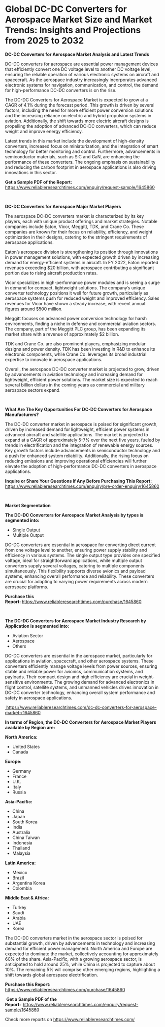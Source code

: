 <p><h1>Global DC-DC Converters for Aerospace Market Size and Market Trends: Insights and Projections from 2025 to 2032</h1></p><p><strong>DC-DC Converters for Aerospace Market Analysis and Latest Trends</strong></p>
<p><p>DC-DC converters for aerospace are essential power management devices that efficiently convert one DC voltage level to another DC voltage level, ensuring the reliable operation of various electronic systems on aircraft and spacecraft. As the aerospace industry increasingly incorporates advanced electronic systems for navigation, communication, and control, the demand for high-performance DC-DC converters is on the rise.</p><p>The DC-DC Converters for Aerospace Market is expected to grow at a CAGR of 4.1% during the forecast period. This growth is driven by several factors, including the need for more efficient power conversion solutions and the increasing reliance on electric and hybrid propulsion systems in aviation. Additionally, the shift towards more electric aircraft designs is propelling the adoption of advanced DC-DC converters, which can reduce weight and improve energy efficiency.</p><p>Latest trends in this market include the development of high-density converters, increased focus on miniaturization, and the integration of smart technology for better monitoring and control. Furthermore, advancements in semiconductor materials, such as SiC and GaN, are enhancing the performance of these converters. The ongoing emphasis on sustainability and reducing the carbon footprint in aerospace applications is also driving innovations in this sector.</p></p>
<p><strong>Get a Sample PDF of the Report:&nbsp;</strong> <a href="https://www.reliableresearchtimes.com/enquiry/request-sample/1645860?utm_campaign=3326&utm_medium=2&utm_source=Github&utm_content=ia&utm_term=29032025&utm_id=dc-dc-converters-for-aerospace">https://www.reliableresearchtimes.com/enquiry/request-sample/1645860</a></p>
<p>&nbsp;</p>
<p><strong>DC-DC Converters for Aerospace Major Market Players</strong></p>
<p><p>The aerospace DC-DC converters market is characterized by its key players, each with unique product offerings and market strategies. Notable companies include Eaton, Vicor, Meggitt, TDK, and Crane Co. These companies are known for their focus on reliability, efficiency, and weight optimization in their designs, catering to the stringent requirements of aerospace applications.</p><p>Eaton’s aerospace division is strengthening its position through innovations in power management solutions, with expected growth driven by increasing demand for energy-efficient systems in aircraft. In FY 2022, Eaton reported revenues exceeding $20 billion, with aerospace contributing a significant portion due to rising aircraft production rates.</p><p>Vicor specializes in high-performance power modules and is seeing a surge in demand for compact, lightweight solutions. The company’s unique converter technology positions it well for future growth, particularly as aerospace systems push for reduced weight and improved efficiency. Sales revenues for Vicor have shown a steady increase, with recent annual figures around $500 million.</p><p>Meggitt focuses on advanced power conversion technology for harsh environments, finding a niche in defense and commercial aviation sectors. The company, part of the Meggitt PLC group, has been expanding its market share with a revenue of approximately $2 billion.</p><p>TDK and Crane Co. are also prominent players, emphasizing modular designs and power density. TDK has been investing in R&D to enhance its electronic components, while Crane Co. leverages its broad industrial expertise to innovate in aerospace applications.</p><p>Overall, the aerospace DC-DC converter market is projected to grow, driven by advancements in aviation technology and increasing demand for lightweight, efficient power solutions. The market size is expected to reach several billion dollars in the coming years as commercial and military aerospace sectors expand.</p></p>
<p>&nbsp;</p>
<p><strong>What Are The Key Opportunities For DC-DC Converters for Aerospace Manufacturers?</strong></p>
<p><p>The DC-DC converter market in aerospace is poised for significant growth, driven by increased demand for lightweight, efficient power systems in advanced aircraft and satellite applications. The market is projected to expand at a CAGR of approximately 5-7% over the next five years, fueled by trends in electrification and the integration of renewable energy sources. Key growth factors include advancements in semiconductor technology and a push for enhanced system reliability. Additionally, the rising focus on reducing emissions and improving operational efficiencies will further elevate the adoption of high-performance DC-DC converters in aerospace applications.</p></p>
<p><strong>Inquire or Share Your Questions If Any Before Purchasing This Report:</strong> <a href="https://www.reliableresearchtimes.com/enquiry/pre-order-enquiry/1645860?utm_campaign=3326&utm_medium=2&utm_source=Github&utm_content=ia&utm_term=29032025&utm_id=dc-dc-converters-for-aerospace">https://www.reliableresearchtimes.com/enquiry/pre-order-enquiry/1645860</a></p>
<p>&nbsp;</p>
<p><strong>Market Segmentation</strong></p>
<p><strong>The DC-DC Converters for Aerospace Market Analysis by types is segmented into:</strong></p>
<p><ul><li>Single Output</li><li>Multiple Output</li></ul></p>
<p><p>DC-DC converters are essential in aerospace for converting direct current from one voltage level to another, ensuring power supply stability and efficiency in various systems. The single output type provides one specified voltage, ideal for straightforward applications, while multiple output converters supply several voltages, catering to multiple components simultaneously. This flexibility supports diverse avionics and payload systems, enhancing overall performance and reliability. These converters are crucial for adapting to varying power requirements across modern aerospace platforms.</p></p>
<p><strong>Purchase this Report:&nbsp;</strong><a href="https://www.reliableresearchtimes.com/purchase/1645860?utm_campaign=3326&utm_medium=2&utm_source=Github&utm_content=ia&utm_term=29032025&utm_id=dc-dc-converters-for-aerospace">https://www.reliableresearchtimes.com/purchase/1645860</a></p>
<p>&nbsp;</p>
<p><strong>The DC-DC Converters for Aerospace Market Industry Research by Application is segmented into:</strong></p>
<p><ul><li>Aviation Sector</li><li>Aerospace</li><li>Others</li></ul></p>
<p><p>DC-DC converters are essential in the aerospace market, particularly for applications in aviation, spacecraft, and other aerospace systems. These converters efficiently manage voltage levels from power sources, ensuring stable and reliable power for avionics, communication systems, and payloads. Their compact design and high efficiency are crucial in weight-sensitive environments. The growing demand for advanced electronics in flight control, satellite systems, and unmanned vehicles drives innovation in DC-DC converter technology, enhancing overall system performance and safety in aerospace applications.</p></p>
<p><a href="https://www.reliableresearchtimes.com/dc-dc-converters-for-aerospace-market-r1645860?utm_campaign=3326&utm_medium=2&utm_source=Github&utm_content=ia&utm_term=29032025&utm_id=dc-dc-converters-for-aerospace">&nbsp;https://www.reliableresearchtimes.com/dc-dc-converters-for-aerospace-market-r1645860</a></p>
<p><strong>In terms of Region, the DC-DC Converters for Aerospace Market Players available by Region are:</strong></p>
<p>
    <p> <strong> North America: </strong>
        <ul>
            <li>United States</li>
            <li>Canada</li>
        </ul>
        </p> 
    <p> <strong> Europe: </strong>
        <ul>
            <li>Germany</li>
            <li>France</li>
            <li>U.K.</li>
            <li>Italy</li>
            <li>Russia</li>
        </ul>
        </p> 
    <p> <strong> Asia-Pacific: </strong>
        <ul>
            <li>China</li>
            <li>Japan</li>
            <li>South Korea</li>
            <li>India</li>
            <li>Australia</li>
            <li>China Taiwan</li>
            <li>Indonesia</li>
            <li>Thailand</li>
            <li>Malaysia</li>
        </ul>
        </p> 
    <p> <strong> Latin America: </strong>
        <ul>
            <li>Mexico</li>
            <li>Brazil</li>
            <li>Argentina Korea</li>
            <li>Colombia</li>
        </ul>
        </p> 
    <p> <strong> Middle East & Africa: </strong>
        <ul>
            <li>Turkey</li>
            <li>Saudi</li>
            <li>Arabia</li>
            <li>UAE</li>
            <li>Korea</li>
        </ul>
    </p>
    </p>
<p><p>The DC-DC converters market in the aerospace sector is poised for substantial growth, driven by advancements in technology and increasing demand for efficient power management. North America and Europe are expected to dominate the market, collectively accounting for approximately 60% of the share. Asia-Pacific, with a growing aerospace sector, is anticipated to hold around 25%, while China is projected to capture about 10%. The remaining 5% will comprise other emerging regions, highlighting a shift towards global aerospace electrification.</p></p>
<p><strong>Purchase this Report: </strong><a href="https://www.reliableresearchtimes.com/purchase/1645860?utm_campaign=3326&utm_medium=2&utm_source=Github&utm_content=ia&utm_term=29032025&utm_id=dc-dc-converters-for-aerospace">https://www.reliableresearchtimes.com/purchase/1645860</a></p>
<p>&nbsp;<strong>Get a Sample PDF of the Report:&nbsp;&nbsp;</strong><a href="https://www.reliableresearchtimes.com/enquiry/request-sample/1645860?utm_campaign=3326&utm_medium=2&utm_source=Github&utm_content=ia&utm_term=29032025&utm_id=dc-dc-converters-for-aerospace">https://www.reliableresearchtimes.com/enquiry/request-sample/1645860</a></p>
<p><strong></strong></p>
<p>Check more reports on <a href="https://www.reliableresearchtimes.com/?utm_campaign=3326&utm_medium=2&utm_source=Github&utm_content=ia&utm_term=29032025&utm_id=dc-dc-converters-for-aerospace">https://www.reliableresearchtimes.com/</a></p>